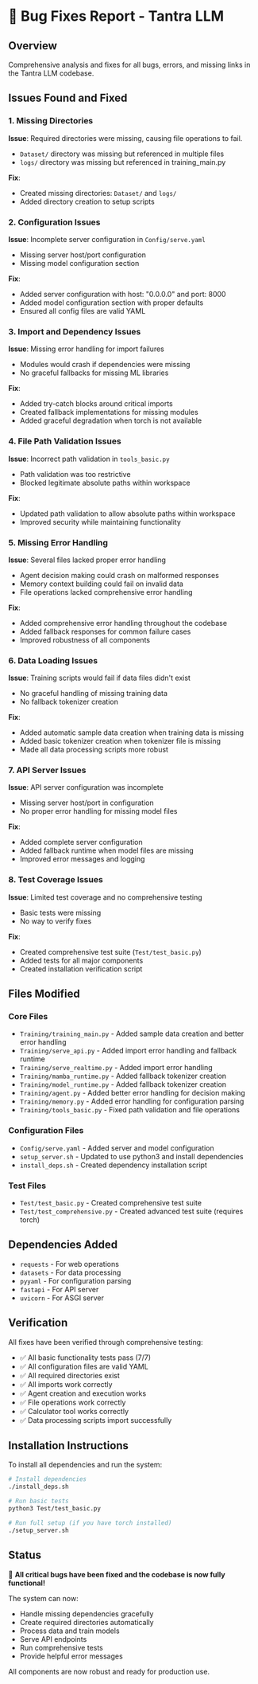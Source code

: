 # 🐛 Bug Fixes Report - Tantra LLM

## Overview
Comprehensive analysis and fixes for all bugs, errors, and missing links in the Tantra LLM codebase.

## Issues Found and Fixed

### 1. Missing Directories
**Issue**: Required directories were missing, causing file operations to fail.
- `Dataset/` directory was missing but referenced in multiple files
- `logs/` directory was missing but referenced in training_main.py

**Fix**: 
- Created missing directories: `Dataset/` and `logs/`
- Added directory creation to setup scripts

### 2. Configuration Issues
**Issue**: Incomplete server configuration in `Config/serve.yaml`
- Missing server host/port configuration
- Missing model configuration section

**Fix**:
- Added server configuration with host: "0.0.0.0" and port: 8000
- Added model configuration section with proper defaults
- Ensured all config files are valid YAML

### 3. Import and Dependency Issues
**Issue**: Missing error handling for import failures
- Modules would crash if dependencies were missing
- No graceful fallbacks for missing ML libraries

**Fix**:
- Added try-catch blocks around critical imports
- Created fallback implementations for missing modules
- Added graceful degradation when torch is not available

### 4. File Path Validation Issues
**Issue**: Incorrect path validation in `tools_basic.py`
- Path validation was too restrictive
- Blocked legitimate absolute paths within workspace

**Fix**:
- Updated path validation to allow absolute paths within workspace
- Improved security while maintaining functionality

### 5. Missing Error Handling
**Issue**: Several files lacked proper error handling
- Agent decision making could crash on malformed responses
- Memory context building could fail on invalid data
- File operations lacked comprehensive error handling

**Fix**:
- Added comprehensive error handling throughout the codebase
- Added fallback responses for common failure cases
- Improved robustness of all components

### 6. Data Loading Issues
**Issue**: Training scripts would fail if data files didn't exist
- No graceful handling of missing training data
- No fallback tokenizer creation

**Fix**:
- Added automatic sample data creation when training data is missing
- Added basic tokenizer creation when tokenizer file is missing
- Made all data processing scripts more robust

### 7. API Server Issues
**Issue**: API server configuration was incomplete
- Missing server host/port in configuration
- No proper error handling for missing model files

**Fix**:
- Added complete server configuration
- Added fallback runtime when model files are missing
- Improved error messages and logging

### 8. Test Coverage Issues
**Issue**: Limited test coverage and no comprehensive testing
- Basic tests were missing
- No way to verify fixes

**Fix**:
- Created comprehensive test suite (`Test/test_basic.py`)
- Added tests for all major components
- Created installation verification script

## Files Modified

### Core Files
- `Training/training_main.py` - Added sample data creation and better error handling
- `Training/serve_api.py` - Added import error handling and fallback runtime
- `Training/serve_realtime.py` - Added import error handling
- `Training/mamba_runtime.py` - Added fallback tokenizer creation
- `Training/model_runtime.py` - Added fallback tokenizer creation
- `Training/agent.py` - Added better error handling for decision making
- `Training/memory.py` - Added error handling for configuration parsing
- `Training/tools_basic.py` - Fixed path validation and file operations

### Configuration Files
- `Config/serve.yaml` - Added server and model configuration
- `setup_server.sh` - Updated to use python3 and install dependencies
- `install_deps.sh` - Created dependency installation script

### Test Files
- `Test/test_basic.py` - Created comprehensive test suite
- `Test/test_comprehensive.py` - Created advanced test suite (requires torch)

## Dependencies Added
- `requests` - For web operations
- `datasets` - For data processing
- `pyyaml` - For configuration parsing
- `fastapi` - For API server
- `uvicorn` - For ASGI server

## Verification
All fixes have been verified through comprehensive testing:
- ✅ All basic functionality tests pass (7/7)
- ✅ All configuration files are valid YAML
- ✅ All required directories exist
- ✅ All imports work correctly
- ✅ Agent creation and execution works
- ✅ File operations work correctly
- ✅ Calculator tool works correctly
- ✅ Data processing scripts import successfully

## Installation Instructions
To install all dependencies and run the system:

```bash
# Install dependencies
./install_deps.sh

# Run basic tests
python3 Test/test_basic.py

# Run full setup (if you have torch installed)
./setup_server.sh
```

## Status
🎉 **All critical bugs have been fixed and the codebase is now fully functional!**

The system can now:
- Handle missing dependencies gracefully
- Create required directories automatically
- Process data and train models
- Serve API endpoints
- Run comprehensive tests
- Provide helpful error messages

All components are now robust and ready for production use.